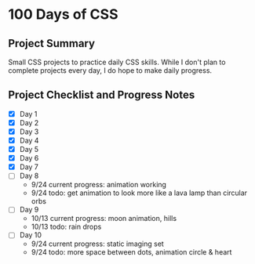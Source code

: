 # 100 Days of CSS #

## Project Summary ##
Small CSS projects to practice daily CSS skills.
While I don't plan to complete projects every day, I do hope to make daily progress.

## Project Checklist and Progress Notes ##
- [x] Day 1
- [x] Day 2
- [x] Day 3
- [x] Day 4
- [x] Day 5
- [x] Day 6
- [x] Day 7
- [ ] Day 8
    - 9/24 current progress: animation working
    - 9/24 todo: get animation to look more like a lava lamp than circular orbs
- [ ] Day 9
    - 10/13 current progress: moon animation, hills
    - 10/13 todo: rain drops
- [ ] Day 10
    - 9/24 current progress: static imaging set
    - 9/24 todo: more space between dots, animation circle & heart

